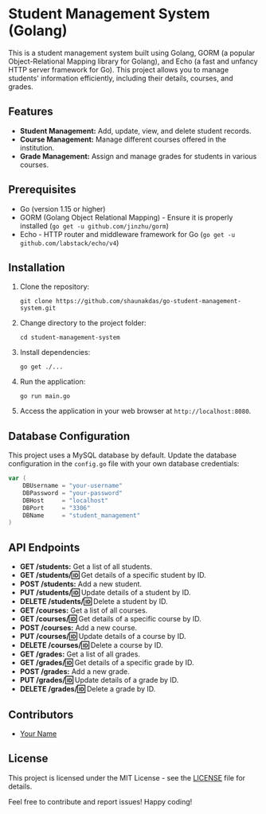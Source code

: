 # Student Management System (Golang)

This is a student management system built using Golang, GORM (a popular Object-Relational Mapping library for Golang), and Echo (a fast and unfancy HTTP server framework for Go). This project allows you to manage students' information efficiently, including their details, courses, and grades.

## Features

- **Student Management:** Add, update, view, and delete student records.
- **Course Management:** Manage different courses offered in the institution.
- **Grade Management:** Assign and manage grades for students in various courses.

## Prerequisites

- Go (version 1.15 or higher)
- GORM (Golang Object Relational Mapping) - Ensure it is properly installed (`go get -u github.com/jinzhu/gorm`)
- Echo - HTTP router and middleware framework for Go (`go get -u github.com/labstack/echo/v4`)

## Installation

1. Clone the repository:

   ```
   git clone https://github.com/shaunakdas/go-student-management-system.git
   ```

2. Change directory to the project folder:

   ```
   cd student-management-system
   ```

3. Install dependencies:

   ```
   go get ./...
   ```

4. Run the application:

   ```
   go run main.go
   ```

5. Access the application in your web browser at `http://localhost:8080`.

## Database Configuration

This project uses a MySQL database by default. Update the database configuration in the `config.go` file with your own database credentials:

```go
var (
	DBUsername = "your-username"
	DBPassword = "your-password"
	DBHost     = "localhost"
	DBPort     = "3306"
	DBName     = "student_management"
)
```

## API Endpoints

- **GET /students:** Get a list of all students.
- **GET /students/:id:** Get details of a specific student by ID.
- **POST /students:** Add a new student.
- **PUT /students/:id:** Update details of a student by ID.
- **DELETE /students/:id:** Delete a student by ID.
- **GET /courses:** Get a list of all courses.
- **GET /courses/:id:** Get details of a specific course by ID.
- **POST /courses:** Add a new course.
- **PUT /courses/:id:** Update details of a course by ID.
- **DELETE /courses/:id:** Delete a course by ID.
- **GET /grades:** Get a list of all grades.
- **GET /grades/:id:** Get details of a specific grade by ID.
- **POST /grades:** Add a new grade.
- **PUT /grades/:id:** Update details of a grade by ID.
- **DELETE /grades/:id:** Delete a grade by ID.

## Contributors

- [Your Name](https://github.com/Shaunakdas)

## License

This project is licensed under the MIT License - see the [LICENSE](LICENSE) file for details.

Feel free to contribute and report issues! Happy coding!